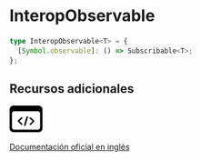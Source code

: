 # InteropObservable

```typescript
type InteropObservable<T> = {
  [Symbol.observable]: () => Subscribable<T>;
};
```

## Recursos adicionales

<a class="source-icon" target="_blank" href="https://github.com/ReactiveX/rxjs/blob/6.5.5/src/internal/types.ts#L56-L57">
<img src="assets/icons/source-code.png" alt="Source code">
</a>
</div>

<a target="_blank" href="https://rxjs.dev/api/index/type-alias/InteropObservable">Documentación oficial en inglés</a>
